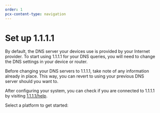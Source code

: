 ```yaml
---
order: 1
pcx-content-type: navigation
---
```


# Set up 1.1.1.1

By default, the DNS server your devices use is provided by your Internet provider. To start using 1.1.1.1 for your DNS queries, you will need to change the DNS settings in your device or router.

Before changing your DNS servers to 1.1.1.1, take note of any information already in place. This way, you can revert to using your previous DNS server should you want to.

After configuring your system, you can check if you are connected to 1.1.1.1 by visiting [1.1.1.1/help](https://1.1.1.1/help).

Select a platform to get started:

<DirectoryListing path="/setup-1.1.1.1"/>
